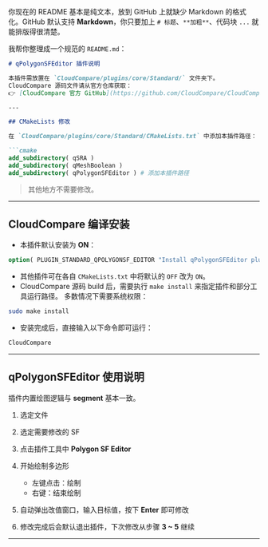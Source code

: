 你现在的 README 基本是纯文本，放到 GitHub 上就缺少 Markdown 的格式化。GitHub 默认支持 **Markdown**，你只要加上 `# 标题`、`**加粗**`、代码块 `...` 就能排版得很清楚。

我帮你整理成一个规范的 `README.md`：

````markdown
# qPolygonSFEditor 插件说明

本插件需放置在 `CloudCompare/plugins/core/Standard/` 文件夹下。  
CloudCompare 源码文件请从官方仓库获取：  
👉 [CloudCompare 官方 GitHub](https://github.com/CloudCompare/CloudCompare)

---

## CMakeLists 修改

在 `CloudCompare/plugins/core/Standard/CMakeLists.txt` 中添加本插件路径：

```cmake
add_subdirectory( qSRA )
add_subdirectory( qMeshBoolean )
add_subdirectory( qPolygonSFEditor ) # 添加本插件路径
````

> 其他地方不需要修改。

---

## CloudCompare 编译安装

* 本插件默认安装为 **ON**：

```cmake
option( PLUGIN_STANDARD_QPOLYGONSF_EDITOR "Install qPolygonSFEditor plugin" ON )
```

* 其他插件可在各自 `CMakeLists.txt` 中将默认的 `OFF` 改为 `ON`。
* CloudCompare 源码 build 后，需要执行 `make install` 来指定插件和部分工具运行路径。
  多数情况下需要系统权限：

```bash
sudo make install
```

* 安装完成后，直接输入以下命令即可运行：

```bash
CloudCompare
```

---

## qPolygonSFEditor 使用说明

插件内置绘图逻辑与 **segment** 基本一致。

1. 选定文件
2. 选定需要修改的 SF
3. 点击插件工具中 **Polygon SF Editor**
4. 开始绘制多边形

   * 左键点击：绘制
   * 右键：结束绘制
5. 自动弹出改值窗口，输入目标值，按下 **Enter** 即可修改
6. 修改完成后会默认退出插件，下次修改从步骤 **3 \~ 5** 继续

---

